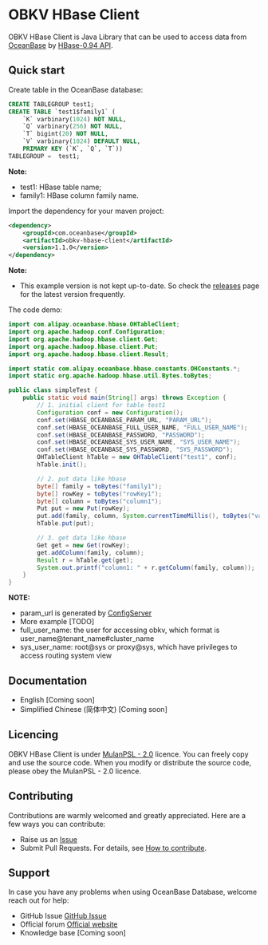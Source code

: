 # OBKV HBase Client
OBKV HBase Client is Java Library that can be used to access data from [OceanBase](https://github.com/oceanbase/oceanbase) by [HBase-0.94 API](https://svn.apache.org/repos/asf/hbase/hbase.apache.org/trunk/0.94/apidocs/index.html).

## Quick start

Create table in the OceanBase database:

``` sql
CREATE TABLEGROUP test1;
CREATE TABLE `test1$family1` (
    `K` varbinary(1024) NOT NULL,
    `Q` varbinary(256) NOT NULL,
    `T` bigint(20) NOT NULL,
    `V` varbinary(1024) DEFAULT NULL,
    PRIMARY KEY (`K`, `Q`, `T`))
TABLEGROUP =  test1;
```
**Note:**
* test1: HBase table name;
* family1: HBase column family name.

Import the dependency for your maven project:
``` xml
<dependency>
    <groupId>com.oceanbase</groupId>
    <artifactId>obkv-hbase-client</artifactId>
    <version>1.1.0</version>
</dependency>
```
**Note:**
* This example version is not kept up-to-date. So check the [releases](https://github.com/oceanbase/obkv-hbase-client-java/releases) page for the latest version frequently.

The code demo:
``` java
import com.alipay.oceanbase.hbase.OHTableClient;
import org.apache.hadoop.conf.Configuration;
import org.apache.hadoop.hbase.client.Get;
import org.apache.hadoop.hbase.client.Put;
import org.apache.hadoop.hbase.client.Result;

import static com.alipay.oceanbase.hbase.constants.OHConstants.*;
import static org.apache.hadoop.hbase.util.Bytes.toBytes;

public class simpleTest {
    public static void main(String[] args) throws Exception {
        // 1. initial client for table test1
        Configuration conf = new Configuration();
        conf.set(HBASE_OCEANBASE_PARAM_URL, "PARAM_URL");
        conf.set(HBASE_OCEANBASE_FULL_USER_NAME, "FULL_USER_NAME");
        conf.set(HBASE_OCEANBASE_PASSWORD, "PASSWORD");
        conf.set(HBASE_OCEANBASE_SYS_USER_NAME, "SYS_USER_NAME");
        conf.set(HBASE_OCEANBASE_SYS_PASSWORD, "SYS_PASSWORD");
        OHTableClient hTable = new OHTableClient("test1", conf);
        hTable.init();

        // 2. put data like hbase
        byte[] family = toBytes("family1");
        byte[] rowKey = toBytes("rowKey1");
        byte[] column = toBytes("column1");
        Put put = new Put(rowKey);
        put.add(family, column, System.currentTimeMillis(), toBytes("value1"));
        hTable.put(put);

        // 3. get data like hbase
        Get get = new Get(rowKey);
        get.addColumn(family, column);
        Result r = hTable.get(get);
        System.out.printf("column1: " + r.getColumn(family, column));
    }
}
```
**NOTE:**
* param_url is generated by [ConfigServer](https://ask.oceanbase.com/t/topic/35601923)
* More example [TODO]
* full_user_name: the user for accessing obkv, which format is user_name@tenant_name#cluster_name
* sys_user_name: root@sys or proxy@sys, which have privileges to access routing system view
## Documentation

- English [Coming soon]
- Simplified Chinese (简体中文) [Coming soon]

## Licencing

OBKV HBase Client is under [MulanPSL - 2.0](http://license.coscl.org.cn/MulanPSL2) licence. You can freely copy and use the source code. When you modify or distribute the source code, please obey the MulanPSL - 2.0 licence.

## Contributing

Contributions are warmly welcomed and greatly appreciated. Here are a few ways you can contribute:

- Raise us an [Issue](https://github.com/oceanbase/obkv-hbase-client-java/issues)
- Submit Pull Requests. For details, see [How to contribute](CONTRIBUTING.md).

## Support

In case you have any problems when using OceanBase Database, welcome reach out for help:

- GitHub Issue [GitHub Issue](https://github.com/oceanbase/obkv-hbase-client-java/issues)
- Official forum [Official website](https://open.oceanbase.com)
- Knowledge base [Coming soon]

